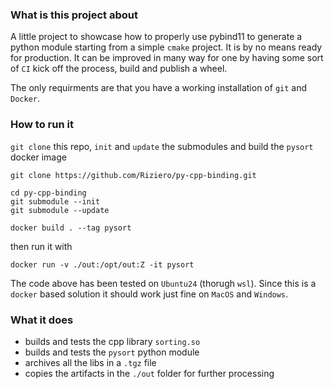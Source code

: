 ### What is this project about
A little project to showcase how to properly use pybind11 to generate a python module starting from a simple `cmake` project. 
It is by no means ready for production. It can be improved in many way for one by having 
some sort of `CI` kick off the process, build and publish a wheel.

The only requirments are that you have a working installation of `git` and `Docker`.

### How to run it
`git clone` this repo, `init` and `update` the submodules and build the `pysort` docker image 
```
git clone https://github.com/Riziero/py-cpp-binding.git

cd py-cpp-binding
git submodule --init
git submodule --update

docker build . --tag pysort
```
then run it with
```
docker run -v ./out:/opt/out:Z -it pysort
```
The code above has been tested on `Ubuntu24` (thorugh `wsl`). Since this is a `docker` 
based solution it should work just fine on `MacOS` and `Windows`. 
### What it does
* builds and tests the cpp library `sorting.so`  
* builds and tests the `pysort` python module  
* archives all the libs in a `.tgz` file  
* copies the artifacts in the `./out` folder for further processing  